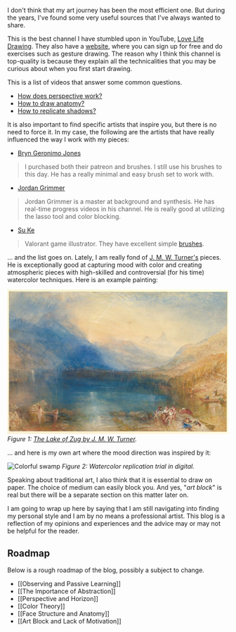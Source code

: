 I don't think that my art journey has been the most efficient one.
But during the years, I've found some very useful sources that I've always wanted to share.

This is the best channel I have stumbled upon in YouTube, [Love Life Drawing](https://www.youtube.com/@lovelifedrawing/videos). They also have a [website](https://www.lovelifedrawing.com/), where you can sign up for free and do exercises such as gesture drawing. The reason why I think this channel is top-quality is because they explain all the technicalities that you may be curious about when you first start drawing.

This is a list of videos that answer some common questions.
- [How does perspective work?](https://youtu.be/qxIcdrE9Vr)
- [How to draw anatomy?](https://youtu.be/UHyVHHG8sw0)
- [How to replicate shadows?](https://youtu.be/TcpGP1V8BWc)

It is also important to find specific artists that inspire you, but there is no need to force it. In my case, the following are the artists that have really influenced the way I work with my pieces:

- [Bryn Geronimo Jones](https://www.artstation.com/bryngjones)
> I purchased both their patreon and brushes. I still use his brushes to this day. He has a really minimal and easy brush set to work with.
- [Jordan Grimmer](https://www.artstation.com/jordangrimmer) 
> Jordan Grimmer is a master at background and synthesis. He has real-time progress videos in his channel. He is really good at utilizing the lasso tool and color blocking. 
- [Su Ke](https://www.artstation.com/sukeart)
> Valorant game illustrator. They have excellent simple [brushes](https://www.artstation.com/marketplace/p/Ogx7e/suke-brush-set-2023).

... and the list goes on. Lately, I am really fond of [J. M. W. Turner's](https://en.wikipedia.org/wiki/J._M._W._Turner) pieces. He is exceptionally good at capturing mood with color and creating atmospheric pieces with high-skilled and controversial (for his time) watercolor techniques. Here is an example painting:

![The Lake of Zug](images/the-lake-of-zug.png)
*Figure 1: [The Lake of Zug by J. M. W. Turner](https://www.metmuseum.org/art/collection/search/337499).*

... and here is my own art where the mood direction was inspired by it:

![Colorful swamp](images/colorful-swamp.png)
*Figure 2: Watercolor replication trial in digital.*

Speaking about traditional art, I also think that it is essential to draw on paper. The choice of medium can easily block you. And yes, "*art block*" is real but there will be a separate section on this matter later on.

I am going to wrap up here by saying that I am still navigating into finding my personal style and I am by no means a professional artist. This blog is a reflection of my opinions and experiences and the advice may or may not be helpful for the reader.

## Roadmap

Below is a rough roadmap of the blog, possibly a subject to change.

- [[Observing and Passive Learning]]
- [[The Importance of Abstraction]]
- [[Perspective and Horizon]]
- [[Color Theory]]
- [[Face Structure and Anatomy]]
- [[Art Block and Lack of Motivation]]

